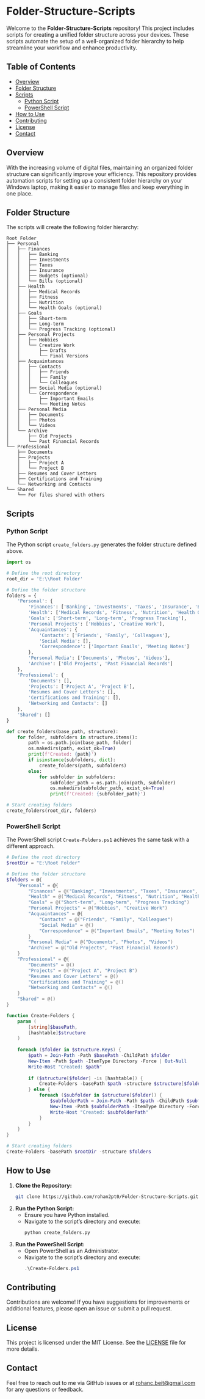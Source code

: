 # Folder-Structure-Scripts

Welcome to the **Folder-Structure-Scripts** repository! This project includes scripts for creating a unified folder structure across your devices. These scripts automate the setup of a well-organized folder hierarchy to help streamline your workflow and enhance productivity.

## Table of Contents

- [Overview](#overview)
- [Folder Structure](#folder-structure)
- [Scripts](#scripts)
  - [Python Script](#python-script)
  - [PowerShell Script](#powershell-script)
- [How to Use](#how-to-use)
- [Contributing](#contributing)
- [License](#license)
- [Contact](#contact)

## Overview

With the increasing volume of digital files, maintaining an organized folder structure can significantly improve your efficiency. This repository provides automation scripts for setting up a consistent folder hierarchy on your Windows laptop, making it easier to manage files and keep everything in one place.

## Folder Structure

The scripts will create the following folder hierarchy:

```
Root Folder
├── Personal
│   ├── Finances
│   │   ├── Banking
│   │   ├── Investments
│   │   ├── Taxes
│   │   ├── Insurance
│   │   ├── Budgets (optional)
│   │   └── Bills (optional)
│   ├── Health
│   │   ├── Medical Records
│   │   ├── Fitness
│   │   ├── Nutrition
│   │   └── Health Goals (optional)
│   ├── Goals
│   │   ├── Short-term
│   │   ├── Long-term
│   │   └── Progress Tracking (optional)
│   ├── Personal Projects
│   │   ├── Hobbies
│   │   └── Creative Work
│   │       ├── Drafts
│   │       └── Final Versions
│   ├── Acquaintances
│   │   ├── Contacts
│   │   │   ├── Friends
│   │   │   ├── Family
│   │   │   └── Colleagues
│   │   ├── Social Media (optional)
│   │   └── Correspondence
│   │       ├── Important Emails
│   │       └── Meeting Notes
│   ├── Personal Media
│   │   ├── Documents
│   │   ├── Photos
│   │   └── Videos
│   └── Archive
│       ├── Old Projects
│       └── Past Financial Records
└── Professional
    ├── Documents
    ├── Projects
    │   ├── Project A
    │   └── Project B
    ├── Resumes and Cover Letters
    ├── Certifications and Training
    └── Networking and Contacts
└── Shared
    └── For files shared with others
```

## Scripts

### Python Script

The Python script `create_folders.py` generates the folder structure defined above.

```python
import os

# Define the root directory
root_dir = 'E:\\Root Folder'

# Define the folder structure
folders = {
    'Personal': {
        'Finances': ['Banking', 'Investments', 'Taxes', 'Insurance', 'Budgets', 'Bills'],
        'Health': ['Medical Records', 'Fitness', 'Nutrition', 'Health Goals'],
        'Goals': ['Short-term', 'Long-term', 'Progress Tracking'],
        'Personal Projects': ['Hobbies', 'Creative Work'],
        'Acquaintances': {
            'Contacts': ['Friends', 'Family', 'Colleagues'],
            'Social Media': [],
            'Correspondence': ['Important Emails', 'Meeting Notes']
        },
        'Personal Media': ['Documents', 'Photos', 'Videos'],
        'Archive': ['Old Projects', 'Past Financial Records']
    },
    'Professional': {
        'Documents': [],
        'Projects': ['Project A', 'Project B'],
        'Resumes and Cover Letters': [],
        'Certifications and Training': [],
        'Networking and Contacts': []
    },
    'Shared': []
}

def create_folders(base_path, structure):
    for folder, subfolders in structure.items():
        path = os.path.join(base_path, folder)
        os.makedirs(path, exist_ok=True)
        print(f'Created: {path}')
        if isinstance(subfolders, dict):
            create_folders(path, subfolders)
        else:
            for subfolder in subfolders:
                subfolder_path = os.path.join(path, subfolder)
                os.makedirs(subfolder_path, exist_ok=True)
                print(f'Created: {subfolder_path}')

# Start creating folders
create_folders(root_dir, folders)
```

### PowerShell Script

The PowerShell script `Create-Folders.ps1` achieves the same task with a different approach.

```powershell
# Define the root directory
$rootDir = "E:\Root Folder"

# Define the folder structure
$folders = @{
    "Personal" = @{
        "Finances" = @("Banking", "Investments", "Taxes", "Insurance", "Budgets", "Bills")
        "Health" = @("Medical Records", "Fitness", "Nutrition", "Health Goals")
        "Goals" = @("Short-term", "Long-term", "Progress Tracking")
        "Personal Projects" = @("Hobbies", "Creative Work")
        "Acquaintances" = @{
            "Contacts" = @("Friends", "Family", "Colleagues")
            "Social Media" = @()
            "Correspondence" = @("Important Emails", "Meeting Notes")
        }
        "Personal Media" = @("Documents", "Photos", "Videos")
        "Archive" = @("Old Projects", "Past Financial Records")
    }
    "Professional" = @{
        "Documents" = @()
        "Projects" = @("Project A", "Project B")
        "Resumes and Cover Letters" = @()
        "Certifications and Training" = @()
        "Networking and Contacts" = @()
    }
    "Shared" = @()
}

function Create-Folders {
    param (
        [string]$basePath,
        [hashtable]$structure
    )
    
    foreach ($folder in $structure.Keys) {
        $path = Join-Path -Path $basePath -ChildPath $folder
        New-Item -Path $path -ItemType Directory -Force | Out-Null
        Write-Host "Created: $path"
        
        if ($structure[$folder] -is [hashtable]) {
            Create-Folders -basePath $path -structure $structure[$folder]
        } else {
            foreach ($subfolder in $structure[$folder]) {
                $subfolderPath = Join-Path -Path $path -ChildPath $subfolder
                New-Item -Path $subfolderPath -ItemType Directory -Force | Out-Null
                Write-Host "Created: $subfolderPath"
            }
        }
    }
}

# Start creating folders
Create-Folders -basePath $rootDir -structure $folders
```

## How to Use

1. **Clone the Repository:**
   ```sh
   git clone https://github.com/rohan2pt0/Folder-Structure-Scripts.git
   ```
2. **Run the Python Script:**
   - Ensure you have Python installed.
   - Navigate to the script’s directory and execute:
     ```sh
     python create_folders.py
     ```
3. **Run the PowerShell Script:**
   - Open PowerShell as an Administrator.
   - Navigate to the script’s directory and execute:
     ```powershell
     .\Create-Folders.ps1
     ```

## Contributing

Contributions are welcome! If you have suggestions for improvements or additional features, please open an issue or submit a pull request.

## License

This project is licensed under the MIT License. See the [LICENSE](LICENSE) file for more details.

## Contact

Feel free to reach out to me via GitHub issues or at [rohanc.beit@gmail.com](mailto:rohanc.beit@gmail.com) for any questions or feedback.

